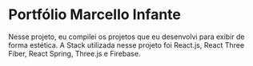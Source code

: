 # Portfólio Marcello Infante

Nesse projeto, eu compilei os projetos que eu desenvolvi para exibir de forma estética. 
A Stack utilizada nesse projeto foi React.js, React Three Fiber, React Spring, Three.js e Firebase.
